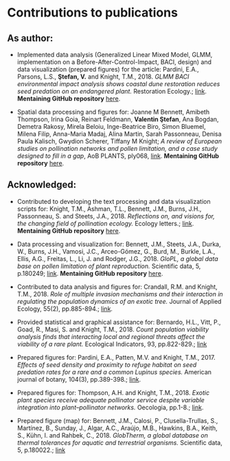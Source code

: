 # Contributions to publications

## As author:

- Implemented data analysis (Generalized Linear Mixed Model, GLMM, implementation on a Before-After-Control-Impact, BACI, design) and data visualization (prepared figures) for the article: 
Pardini, E.A., Parsons, L.S., **Ştefan, V.** and Knight, T.M., 2018. *GLMM BACI environmental impact analysis shows coastal dune restoration reduces seed predation on an endangered plant.* Restoration Ecology.; [link](https://onlinelibrary.wiley.com/doi/abs/10.1111/rec.12678). 
**Mentaining GitHub repository** [here](https://github.com/idiv-biodiversity/BACI_GLMM).

- Spatial data processing and figures for:
Joanne M Bennett, Amibeth Thompson, Irina Goia, Reinart Feldmann, **Valentin Ştefan**, Ana Bogdan, Demetra Rakosy, Mirela Beloiu, Inge-Beatrice Biro, Simon Bluemel, Milena Filip, Anna-Maria Madaj, Alina Martin, Sarah Passonneau, Denisa Paula Kalisch, Gwydion Scherer, Tiffany M Knight; *A review of European studies on pollination networks and pollen limitation, and a case study designed to fill in a gap*, AoB PLANTS, ply068, [link](https://doi.org/10.1093/aobpla/ply068).
**Mentaining GitHub repository** [here](https://github.com/idiv-biodiversity/plant-pollinator-romania).

## Acknowledged:

- Contributed to developing the text processing and data visualization scripts for: 
Knight, T.M., Ashman, T.L., Bennett, J.M., Burns, J.H., Passonneau, S. and Steets, J.A., 2018. *Reflections on, and visions for, the changing field of pollination ecology.* Ecology letters.; [link](https://onlinelibrary.wiley.com/doi/abs/10.1111/ele.13094). 
**Mentaining GitHub repository** [here](https://github.com/idiv-biodiversity/reflections_pollination_ecology).

- Data processing and visualization for:
Bennett, J.M., Steets, J.A., Durka, W., Burns, J.H., Vamosi, J.C., Arceo-Gómez, G., Burd, M., Burkle, L.A., Ellis, A.G., Freitas, L., Li, J. and Rodger, J.G., 2018. *GloPL, a global data base on pollen limitation of plant reproduction.* Scientific data, 5, p.180249; [link](https://www.nature.com/articles/sdata2018249).
**Mentaining GitHub repository** [here](https://github.com/idiv-biodiversity/pollen-limitation-data-descriptor).

- Contributed to data analysis and figures for: 
Crandall, R.M. and Knight, T.M., 2018. *Role of multiple invasion mechanisms and their interaction in regulating the population dynamics of an exotic tree.* Journal of Applied Ecology, 55(2), pp.885-894.; [link](https://besjournals.onlinelibrary.wiley.com/doi/abs/10.1111/1365-2664.13020).

- Provided statistical and graphical assistance for:
Bernardo, H.L., Vitt, P., Goad, R., Masi, S. and Knight, T.M., 2018. *Count population viability analysis finds that interacting local and regional threats affect the viability of a rare plant.* Ecological Indicators, 93, pp.822-829.; [link](https://www.sciencedirect.com/science/article/pii/S1470160X18304345)

- Prepared figures for: 
Pardini, E.A., Patten, M.V. and Knight, T.M., 2017. *Effects of seed density and proximity to refuge habitat on seed predation rates for a rare and a common Lupinus species.* American journal of botany, 104(3), pp.389-398.; [link](https://onlinelibrary.wiley.com/doi/full/10.3732/ajb.1600290).

- Prepared figures for: 
Thompson, A.H. and Knight, T.M., 2018. *Exotic plant species receive adequate pollinator service despite variable integration into plant–pollinator networks.* Oecologia, pp.1-8.; [link](https://link.springer.com/article/10.1007/s00442-018-4096-4).

- Prepared figure (map) for:
Bennett, J.M., Calosi, P., Clusella-Trullas, S., Martínez, B., Sunday, J., Algar, A.C., Araújo, M.B., Hawkins, B.A., Keith, S., Kühn, I. and Rahbek, C., 2018. *GlobTherm, a global database on thermal tolerances for aquatic and terrestrial organisms.* Scientific data, 5, p.180022.; [link](https://www.nature.com/articles/sdata201822)

